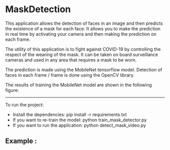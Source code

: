 # MaskDetection
This application allows the detection of faces in an image and then predicts the existence of a mask for each face. It allows you to make the prediction in real time by activating your camera and then making the prediction on each frame.

The utility of this application is to fight against COVID-19 by controlling the respect of the wearing of the mask. It can be taken on board surveillance cameras and used in any area that requires a mask to be worn.

The prediction is made using the MobileNet tensorflow model. Detection of faces in each frame / frame is done using the OpenCV library.

The results of training the MobileNet model are shown in the following figure:

------------------------------

To run the project:
- Install the dependencies: pip install -r requirements.txt
- If you want to re-train the model: python train_mask_detector.py
- If you want to run the application: python detect_mask_video.py


Example :
-----------------------------------
